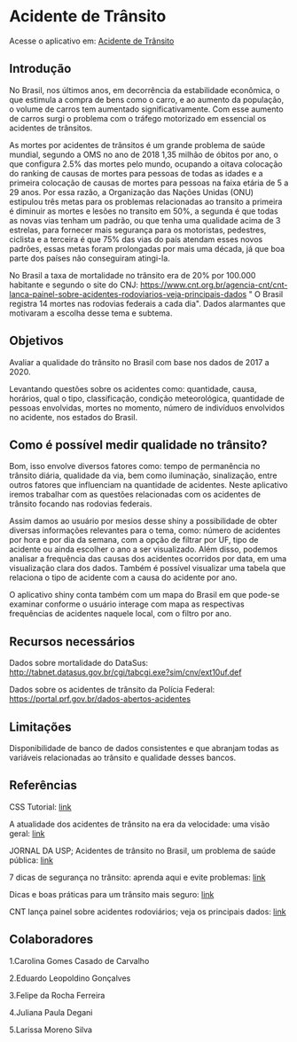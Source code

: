 # Acidente de Trânsito

Acesse o aplicativo em: [Acidente de Trânsito](https://larissamoreno.shinyapps.io/appp/)



## Introdução 


No Brasil, nos últimos anos, em decorrência da estabilidade econômica, o que estimula a compra de bens como o carro, e ao aumento da população, o volume de carros tem aumentado significativamente. Com esse aumento de carros surgi o problema com o tráfego motorizado em essencial os acidentes de trânsitos. 

As mortes por acidentes de trãnsitos é um grande problema de saúde mundial, segundo a OMS no ano de 2018 1,35 milhão de óbitos por ano, o que configura 2.5% das mortes pelo mundo, ocupando a oitava colocação do ranking de causas de mortes para pessoas de todas as idades e a primeira colocação de causas de mortes para pessoas na faixa etária de 5 a 29 anos. Por essa razão, a Organização das Nações Unidas (ONU) estipulou três metas para os problemas relacionadas ao transito a primeira é diminuir as mortes e lesões no transito em 50%, a segunda é que todas as novas vias tenham um padrão, ou que tenha uma qualidade acima de 3 estrelas, para fornecer mais segurança para os motoristas, pedestres, ciclista e a terceira é que 75% das vias do país atendam esses novos padrões, essas metas foram prolongadas por mais uma década, já que boa parte dos países não conseguiram atingi-la.

No Brasil a taxa de mortalidade no trânsito era de 20% por 100.000 habitante e segundo o site do CNJ: https://www.cnt.org.br/agencia-cnt/cnt-lanca-painel-sobre-acidentes-rodoviarios-veja-principais-dados " O Brasil registra 14 mortes nas rodovias federais a cada dia". Dados alarmantes que motivaram a escolha desse tema e subtema. 


## Objetivos 

Avaliar a qualidade do trânsito no Brasil com base nos dados de 2017 a 2020. 

Levantando questões sobre os acidentes como: quantidade, causa, horários, qual o tipo, classificação, condição meteorológica, quantidade de pessoas envolvidas, mortes no momento, número de indivíduos envolvidos no acidente, nos estados do Brasil. 

## Como é possível medir qualidade no trânsito?

Bom, isso envolve diversos fatores como: tempo de permanência no trânsito diária, qualidade da via,  bem como iluminação, sinalização, entre outros fatores que influenciam na quantidade de acidentes.  Neste aplicativo iremos trabalhar com as questões relacionadas com  os acidentes de trânsito focando nas rodovias federais.

Assim damos ao usuário por mesios desse shiny a possibilidade de obter diversas informações relevantes para o tema, como: número de acidentes por hora e por dia da semana, com a opção de filtrar por UF, tipo de acidente ou ainda escolher o ano a ser visualizado. Além disso, podemos analisar a frequência das causas dos acidentes ocorridos por data, em uma visualização clara dos dados. Também é possível visualizar uma tabela que relaciona o tipo de acidente com a causa do acidente por ano.

O aplicativo shiny conta também com um mapa do Brasil em que pode-se examinar conforme o usuário interage com mapa as respectivas frequências de acidentes naquele local, com o filtro por ano.


## Recursos necessários

 Dados sobre mortalidade do DataSus: http://tabnet.datasus.gov.br/cgi/tabcgi.exe?sim/cnv/ext10uf.def

 Dados sobre os acidentes de trânsito da Polícia Federal:  https://portal.prf.gov.br/dados-abertos-acidentes 


## Limitações
Disponibilidade de banco de dados consistentes e que abranjam todas as variáveis relacionadas ao trânsito e qualidade desses bancos. 


## Referências

CSS Tutorial: [link](https://www.w3schools.com/css/default.asp)

A atualidade dos acidentes de trânsito na era da velocidade: uma visão geral: [link](https://www.scielo.br/scielo.php?script=sci_arttext&pid=S0102-311X2000000100002)

JORNAL DA USP; Acidentes de trânsito no Brasil, um problema de saúde pública: [link](https://jornal.usp.br/atualidades/acidentes-de-transito-no-brasil-um-problema-de-saude-publica/)

7 dicas de segurança no trânsito: aprenda aqui e evite problemas: [link](https://www.sofit4.com.br/blog/dicas-seguranca-no-transito/)

Dicas e boas práticas para um trânsito mais seguro: [link](https://frotas.unidas.com.br/blog/transito-mais-seguro/)

CNT lança painel sobre acidentes rodoviários; veja os principais dados: [link](https://www.cnt.org.br/agencia-cnt/cnt-lanca-painel-sobre-acidentes-rodoviarios-veja-principais-dados)
## Colaboradores
1.Carolina Gomes Casado de Carvalho 

2.Eduardo Leopoldino Gonçalves  

3.Felipe da Rocha Ferreira 

4.Juliana Paula Degani 

5.Larissa Moreno Silva 

